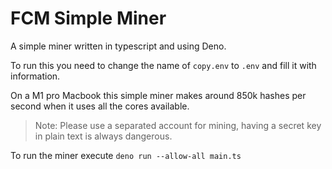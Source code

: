 # FCM Simple Miner

A simple miner written in typescript and using Deno.

To run this you need to change the name of `copy.env` to `.env` and fill it with information.

On a M1 pro Macbook this simple miner makes around 850k hashes per second when it uses all the cores available.

> Note: Please use a separated account for mining, having a secret key in plain text is always dangerous.

To run the miner execute `deno run --allow-all main.ts`